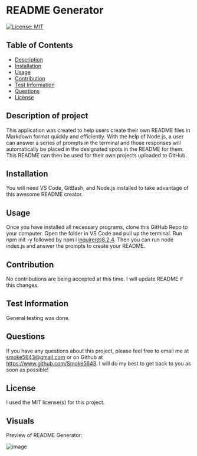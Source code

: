 # README Generator

  [![License: MIT](https://img.shields.io/badge/License-MIT-yellow.svg)](https://opensource.org/licenses/MIT)

  ## Table of Contents
  - [Description](#description-of-project)
  - [Installation](#installation)
  - [Usage](#usage)
  - [Contribution](#contribution)
  - [Test Information](#test-information)
  - [Questions](#questions)
  - [License](#license)
  
  ## Description of project
  
  This application was created to help users create their own README files in Markdown format quickly and efficiently. With the help of Node.js, a user can answer a series of prompts in the terminal and those responses will automatically be placed in the designated spots in the README for them. This README can then be used for their own projects uploaded to GitHub.
  
  ## Installation
  
  You will need VS Code, GitBash, and Node.js installed to take advantage of this awesome README creator.
  
  ## Usage
  
  Once you have installed all necessary programs, clone this GitHub Repo to your computer. Open the folder in VS Code and pull up the terminal. Run npm init -y followed by npm i inquirer@8.2.4. Then you can run node index.js and answer the prompts to create your README.
  
  ## Contribution
  
  No contributions are being accepted at this time. I will update README if this changes.
  
  ## Test Information
  
  General testing was done.
  
  ## Questions
  
  If you have any questions about this project, please feel free to email me at smoke5643@gmail.com or on Github at https://www.github.com/Smoke5643. I will do my best to get back to you as soon as possible!

  ## License

  I used the MIT license(s) for this project.

  ## Visuals

Preview of README Generator:

![image](image/readme-generator-demo.gif)